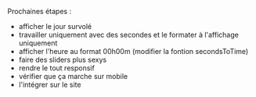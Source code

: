 Prochaines étapes :

- afficher le jour survolé
- travailler uniquement avec des secondes et le formater à l'affichage uniquement
- afficher l'heure au format 00h00m (modifier la fontion secondsToTime)
- faire des sliders plus sexys
- rendre le tout responsif
- vérifier que ça marche sur mobile
- l'intégrer sur le site